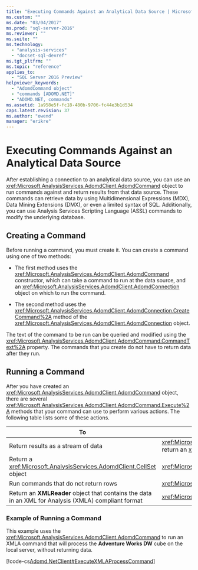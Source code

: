 ```yaml
---
title: "Executing Commands Against an Analytical Data Source | Microsoft Docs"
ms.custom: ""
ms.date: "03/04/2017"
ms.prod: "sql-server-2016"
ms.reviewer: ""
ms.suite: ""
ms.technology: 
  - "analysis-services"
  - "docset-sql-devref"
ms.tgt_pltfrm: ""
ms.topic: "reference"
applies_to: 
  - "SQL Server 2016 Preview"
helpviewer_keywords: 
  - "AdomdCommand object"
  - "commands [ADOMD.NET]"
  - "ADOMD.NET, commands"
ms.assetid: 1a958e5f-fc18-480b-9706-fc44e3b1d534
caps.latest.revision: 37
ms.author: "owend"
manager: "erikre"
---
```

# Executing Commands Against an Analytical Data Source
  After establishing a connection to an analytical data source, you can use an <xref:Microsoft.AnalysisServices.AdomdClient.AdomdCommand> object to run commands against and return results from that data source. These commands can retrieve data by using Multidimensional Expressions (MDX), Data Mining Extensions (DMX), or even a limited syntax of SQL. Additionally, you can use Analysis Services Scripting Language (ASSL) commands to modify the underlying database.  
  
## Creating a Command  
 Before running a command, you must create it. You can create a command using one of two methods:  
  
-   The first method uses the <xref:Microsoft.AnalysisServices.AdomdClient.AdomdCommand> constructor, which can take a command to run at the data source, and an <xref:Microsoft.AnalysisServices.AdomdClient.AdomdConnection> object on which to run the command.  
  
-   The second method uses the <xref:Microsoft.AnalysisServices.AdomdClient.AdomdConnection.CreateCommand%2A> method of the <xref:Microsoft.AnalysisServices.AdomdClient.AdomdConnection> object.  
  
 The text of the command to be run can be queried and modified using the <xref:Microsoft.AnalysisServices.AdomdClient.AdomdCommand.CommandText%2A> property. The commands that you create do not have to return data after they run.  
  
## Running a Command  
 After you have created an <xref:Microsoft.AnalysisServices.AdomdClient.AdomdCommand> object, there are several <xref:Microsoft.AnalysisServices.AdomdClient.AdomdCommand.Execute%2A> methods that your command can use to perform various actions. The following table lists some of these actions.  
  
|To|Use this method|  
|--------|---------------------|  
|Return results as a stream of data|<xref:Microsoft.AnalysisServices.AdomdClient.AdomdCommand.ExecuteReader%2A> to return an <xref:Microsoft.AnalysisServices.AdomdClient.AdomdDataReader> object|  
|Return a <xref:Microsoft.AnalysisServices.AdomdClient.CellSet> object|<xref:Microsoft.AnalysisServices.AdomdClient.AdomdCommand.ExecuteCellSet%2A>|  
|Run commands that do not return rows|<xref:Microsoft.AnalysisServices.AdomdClient.AdomdCommand.ExecuteNonQuery%2A>|  
|Return an **XMLReader** object that contains the data in an XML for Analysis (XMLA) compliant format|<xref:Microsoft.AnalysisServices.AdomdClient.AdomdCommand.ExecuteXmlReader%2A>|  
  
### Example of Running a Command  
 This example uses the <xref:Microsoft.AnalysisServices.AdomdClient.AdomdCommand> to run an XMLA command that will process the **Adventure Works DW** cube on the local server, without returning data.  
  
 [!code-cs[Adomd.NetClient#ExecuteXMLAProcessCommand](../../analysis-services/multidimensional-models-adomd-net-client/codesnippet/csharp/executing-commands-again_1.cs)]  
  
  
